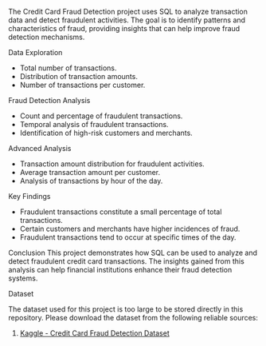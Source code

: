 
The Credit Card Fraud Detection project uses SQL to analyze transaction data and detect fraudulent activities. The goal is to identify patterns and characteristics of fraud, providing insights that can help improve fraud detection mechanisms.

Data Exploration
- Total number of transactions.
- Distribution of transaction amounts.
- Number of transactions per customer.

Fraud Detection Analysis
- Count and percentage of fraudulent transactions.
- Temporal analysis of fraudulent transactions.
- Identification of high-risk customers and merchants.

Advanced Analysis
- Transaction amount distribution for fraudulent activities.
- Average transaction amount per customer.
- Analysis of transactions by hour of the day.

Key Findings
- Fraudulent transactions constitute a small percentage of total transactions.
- Certain customers and merchants have higher incidences of fraud.
- Fraudulent transactions tend to occur at specific times of the day.

Conclusion
This project demonstrates how SQL can be used to analyze and detect fraudulent credit card transactions. The insights gained from this analysis can help financial institutions enhance their fraud detection systems.


Dataset

The dataset used for this project is too large to be stored directly in this repository. Please download the dataset from the following reliable sources:

1. [Kaggle - Credit Card Fraud Detection Dataset](https://www.kaggle.com/datasets/kartik2112/fraud-detection)

